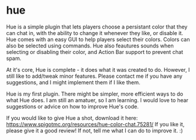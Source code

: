 # hue
Hue is a simple plugin that lets players choose a persistant color that they can chat in, with the ability to change it
whenever they like, or disable it. Hue comes with an easy GUI to help players select their colors. Colors can also be
selected using commands. Hue also feautures sounds when selecting or disabling their color, and Action Bar support to
prevent chat spam.

At it's core, Hue is complete - it does what it was created to do. However, I still like to add/tweak minor features.
Please contact me if you have any suggestions, and I might implement them if I like them.

Hue is my first plugin. There might be simpler, more efficient ways to do what Hue does. I am still an amatuer,
so I am learning. I would love to hear suggestions or advice on how to improve Hue's code.

If you would like to give Hue a shot, download it here: https://www.spigotmc.org/resources/hue-color-chat.75281/
If you like it, please give it a good review! If not, tell me what I can do to improve it. :)
